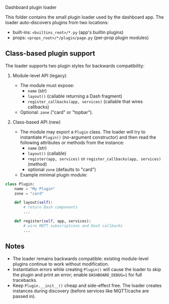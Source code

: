 Dashboard plugin loader

This folder contains the small plugin loader used by the dashboard app. The
loader auto-discovers plugins from two locations:

- built-ins: `<builtins_root>/*.py` (app's builtin plugins)
- props: `<props_root>/*/plugin/page.py` (per-prop plugin modules)

Class-based plugin support
--------------------------

The loader supports two plugin styles for backwards compatibility:

1) Module-level API (legacy)
   - The module must expose:
     - `name` (str)
     - `layout()` (callable returning a Dash fragment)
     - `register_callbacks(app, services)` (callable that wires callbacks)
   - Optional: `zone` ("card" or "topbar").

2) Class-based API (new)
   - The module may export a `Plugin` class. The loader will try to
     instantiate `Plugin()` (no-argument constructor) and then read the
     following attributes or methods from the instance:
     - `name` (str)
     - `layout()` (callable)
     - `register(app, services)` or `register_callbacks(app, services)` (method)
     - optional `zone` (defaults to "card")
   - Example minimal plugin module:

```python
class Plugin:
    name = "My Plugin"
    zone = "card"

    def layout(self):
        # return Dash components
        ...

    def register(self, app, services):
        # wire MQTT subscriptions and Dash callbacks
        ...
```

Notes
-----
- The loader remains backwards compatible: existing module-level plugins
  continue to work without modification.
- Instantiation errors while creating `Plugin()` will cause the loader to
  skip the plugin and print an error; enable `DASHBOARD_DEBUG=1` for full
  tracebacks.
- Keep `Plugin.__init__()` cheap and side-effect free. The loader creates
  instances during discovery (before services like MQTT/cache are passed
  in).

